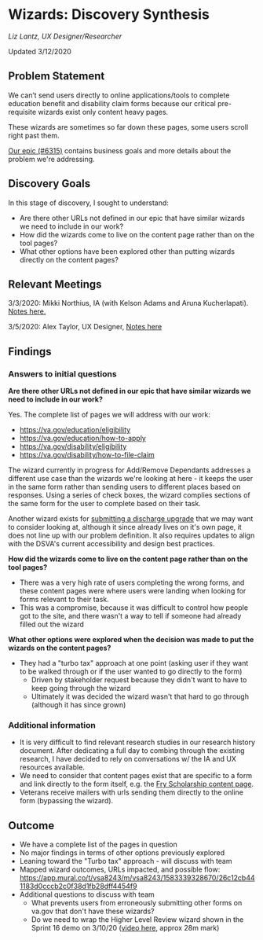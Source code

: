 # Wizards: Discovery Synthesis

*Liz Lantz, UX Designer/Researcher*

Updated 3/12/2020

## Problem Statement

We can’t send users directly to online applications/tools to complete education benefit and disability claim forms because our critical pre-requisite wizards exist only content heavy pages.  

These wizards are sometimes so far down these pages, some users scroll right past them.

[Our epic (#6315)](https://github.com/department-of-veterans-affairs/va.gov-team/issues/6315) contains business goals and more details about the problem we're addressing.

## Discovery Goals

In this stage of discovery, I sought to understand:

- Are there other URLs not defined in our epic that have similar wizards we need to include in our work?
- How did the wizards come to live on the content page rather than on the tool pages?
- What other options have been explored other than putting wizards directly on the content pages?

## Relevant Meetings

3/3/2020: Mikki Northius, IA (with Kelson Adams and Aruna Kucherlapati).  [Notes here.](https://github.com/department-of-veterans-affairs/va.gov-team/blob/master/products/public-websites/how-to-apply-wizards/discovery/20200303-ia-discovery.md)

3/5/2020: Alex Taylor, UX Designer, [Notes here](https://github.com/department-of-veterans-affairs/va.gov-team/blob/master/products/public-websites/how-to-apply-wizards/discovery/20200305-ux-research-background.md)

## Findings

### Answers to initial questions

**Are there other URLs not defined in our epic that have similar wizards we need to include in our work?**

Yes. The complete list of pages we will address with our work:

- https://va.gov/education/eligibility
- https://va.gov/education/how-to-apply
- https://va.gov/disability/eligibility
- https://va.gov/disability/how-to-file-claim

The wizard currently in progress for Add/Remove Dependants addresses a different use case than the wizards we're looking at here - it keeps the user in the same form rather than sending users to different places based on responses. Using a series of check boxes, the wizard complies sections of the same form for the user to complete based on their task.

Another wizard exists for [submitting a discharge upgrade](https://www.va.gov/discharge-upgrade-instructions) that we may want to consider looking at, although it since already lives on it's own page, it does not line up with our problem definition. It also requires updates to align with the DSVA's current accessibility and design best practices.

**How did the wizards come to live on the content page rather than on the tool pages?**

- There was a very high rate of users completing the wrong forms, and these content pages were where users were landing when looking for forms relevant to their task.
- This was a compromise, because it was difficult to control how people got to the site, and there wasn't a way to tell if someone had already filled out the wizard

**What other options were explored when the decision was made to put the wizards on the content pages?**

- They had a "turbo tax" approach at one point (asking user if they want to be walked through or if the user wanted to go directly to the form)
  - Driven by stakeholder request because they didn't want to have to keep going through the wizard
  - Ultimately it was decided the wizard wasn't that hard to go through (although it has since grown)


### Additional information

- It is very difficult to find relevant research studies in our research history document. After dedicating a full day to combing through the existing research, I have decided to rely on conversations w/ the IA and UX resources available.
- We need to consider that content pages exist that are specific to a form and link directly to the form itself, e.g. the [Fry Scholarship content page](https://www.va.gov/education/survivor-dependent-benefits/fry-scholarship/).
- Veterans receive mailers with urls sending them directly to the online form (bypassing the wizard).


## Outcome

- We have a complete list of the pages in question
- No major findings in terms of other options previously explored
- Leaning toward the "Turbo tax" approach - will discuss with team
- Mapped wizard outcomes, URLs impacted, and possible flow: https://app.mural.co/t/vsa8243/m/vsa8243/1583339328670/26c12cb441183d0cccb2c0f38d1fb28dff4454f9
- Additional questions to discuss with team
   - What prevents users from erroneously submitting other forms on va.gov that don't have these wizards?
   - Do we need to wrap the Higher Level Review wizard shown in the Sprint 16 demo on 3/10/20 ([video here](https://drive.google.com/file/d/1UhFD634WSVVQchORAvGzGScmN-3cntRB/view), approx 28m mark)

